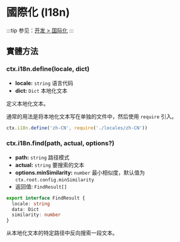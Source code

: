 # 國際化 (I18n)

:::tip
参见：[开发 > 国际化](../../guide/i18n/index.md)
:::

## 實體方法

### ctx.i18n.define(locale, dict)

- **locale:** `string` 语言代码
- **dict:** `Dict` 本地化文本

定义本地化文本。

通常的用法是将本地化文本写在单独的文件中，然后使用 `require` 引入。

```ts
ctx.i18n.define('zh-CN', require('./locales/zh-CN'))
```

### ctx.i18n.find(path, actual, options?)

- **path:** `string` 路径模式
- **actual:** `string` 要搜索的文本
- **options.minSimilarity:** `number` 最小相似度，默认值为 `ctx.root.config.minSimilarity`
- 返回值: `FindResult[]`

```ts
export interface FindResult {
  locale: string
  data: Dict
  similarity: number
}
```

从本地化文本的特定路径中反向搜索一段文本。
